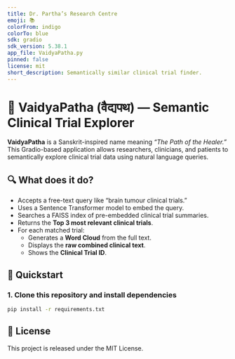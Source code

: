 ```yaml
---
title: Dr. Partha’s Research Centre
emoji: 📚
colorFrom: indigo
colorTo: blue
sdk: gradio
sdk_version: 5.38.1
app_file: VaidyaPatha.py
pinned: false
license: mit
short_description: Semantically similar clinical trial finder.
---
```

# 🧠 VaidyaPatha (वैद्यपथ) — Semantic Clinical Trial Explorer

**VaidyaPatha** is a Sanskrit-inspired name meaning *“The Path of the Healer.”* This Gradio-based application allows researchers, clinicians, and patients to semantically explore clinical trial data using natural language queries. 

## 🔍 What does it do?

- Accepts a free-text query like “brain tumour clinical trials.”
- Uses a Sentence Transformer model to embed the query.
- Searches a FAISS index of pre-embedded clinical trial summaries.
- Returns the **Top 3 most relevant clinical trials**.
- For each matched trial:
  - Generates a **Word Cloud** from the full text.
  - Displays the **raw combined clinical text**.
  - Shows the **Clinical Trial ID**.

## 🚀 Quickstart

### 1. Clone this repository and install dependencies

```bash
pip install -r requirements.txt
```

## 📜 License

This project is released under the MIT License.